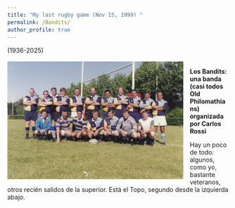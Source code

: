 ```yaml
---
title: "My last rugby game (Nov 15, 1999) "
permalink: /Bandits/
author_profile: true
---
```


(1936-2025)<br><br>
<img src="/images/Bandits.jpg" align="left" style="margin-right: 15px; width: 400px;" />



**Los Bandits: una banda (casi todos Old Philomathians) organizada por Carlos Rossi**

Hay un poco de todo: algunos, como yo, bastante veteranos, otros recién salidos de la superior. Está el Topo, segundo desde la izquierda abajo. 
